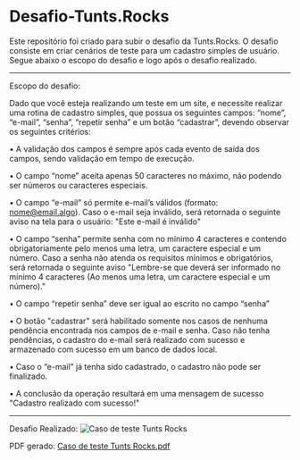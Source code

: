 # Desafio-Tunts.Rocks

Este repositório foi criado para subir o desafio da Tunts.Rocks. O desafio consiste em criar cenários de teste para um cadastro simples de usuário.
Segue abaixo o escopo do desafio e logo após o desafio realizado.
__________________________________________________________________________________________

Escopo do desafio:

Dado que você esteja realizando um teste em um site, e necessite realizar uma rotina de cadastro simples, que possua os seguintes campos: “nome”, “e-mail”, “senha”, “repetir senha” e um botão “cadastrar”, devendo observar os seguintes critérios:

• A validação dos campos é sempre após cada evento de saída dos campos, sendo validação em tempo de execução.

• O campo “nome” aceita apenas 50 caracteres no máximo, não podendo ser números ou caracteres especiais. 

• O campo “e-mail” só permite e-mail’s válidos (formato: nome@email.algo). Caso o e-mail seja inválido, será retornada o seguinte aviso na tela para o usuário: "Este e-mail é inválido"

• O campo “senha” permite senha com no mínimo 4 caracteres e contendo obrigatoriamente pelo menos uma letra, um caractere especial e um número. Caso a senha não atenda os requisitos mínimos e obrigatórios, será retornada o seguinte aviso "Lembre-se que deverá ser informado no mínimo 4 caracteres (Ao menos uma letra, um caractere especial e um número)."

• O campo “repetir senha” deve ser igual ao escrito no campo “senha”

• O botão "cadastrar" será habilitado somente nos casos de nenhuma pendência encontrada nos campos de e-mail e senha. Caso não tenha pendências, o cadastro do e-mail será realizado com sucesso e armazenado com sucesso em um banco de dados local.

• Caso o “e-mail” já tenha sido cadastrado, o cadastro não pode ser finalizado.

• A conclusão da operação resultará em uma mensagem de sucesso "Cadastro realizado com sucesso!"
__________________________________________________________________________________________

Desafio Realizado:
![Caso de teste Tunts Rocks](https://user-images.githubusercontent.com/110741158/211155593-d383b0c6-7fd6-49ca-99f7-803df854ce04.jpg)

PDF gerado:
[Caso de teste Tunts Rocks.pdf](https://github.com/eron-moraes/Desafio-Tunts.Rocks/files/10366460/Caso.de.teste.Tunts.Rocks.pdf)
